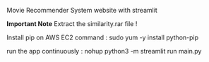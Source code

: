 Movie Recommender System website with streamlit

**Important Note**
Extract the similarity.rar file !

Install pip on AWS EC2 command : sudo yum -y install python-pip

run the app continuously : nohup python3 -m streamlit run main.py
